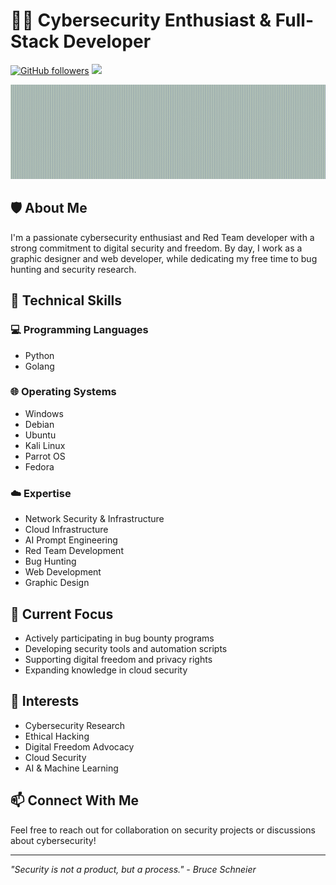 # 👨‍💻 Cybersecurity Enthusiast & Full-Stack Developer

[![GitHub followers](https://img.shields.io/github/followers/whitehat57?label=Follow&style=social)](https://github.com/whitehat57)
[![](https://img.shields.io/badge/Support-Palestine-success?style=flat&logo=palestine&logoColor=white)](https://github.com/whitehat57)

![whitehat57](img/header1.png)

## 🛡️ About Me

I'm a passionate cybersecurity enthusiast and Red Team developer with a strong commitment to digital security and freedom. By day, I work as a graphic designer and web developer, while dedicating my free time to bug hunting and security research.

## 🔧 Technical Skills

### 💻 Programming Languages
- Python
- Golang

### 🌐 Operating Systems
- Windows
- Debian
- Ubuntu
- Kali Linux
- Parrot OS
- Fedora

### ☁️ Expertise
- Network Security & Infrastructure
- Cloud Infrastructure
- AI Prompt Engineering
- Red Team Development
- Bug Hunting
- Web Development
- Graphic Design

## 🎯 Current Focus
- Actively participating in bug bounty programs
- Developing security tools and automation scripts
- Supporting digital freedom and privacy rights
- Expanding knowledge in cloud security

## 🌟 Interests
- Cybersecurity Research
- Ethical Hacking
- Digital Freedom Advocacy
- Cloud Security
- AI & Machine Learning

## 📫 Connect With Me
Feel free to reach out for collaboration on security projects or discussions about cybersecurity!

---
*"Security is not a product, but a process." - Bruce Schneier*